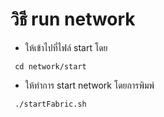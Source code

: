 # วิธี run network
  - ให้เข้าไปที่ไฟล์ start โดย
```
 cd network/start
 ```
  - ให้ทำการ start network โดยการพิมพ์ 
```
 ./startFabric.sh
```